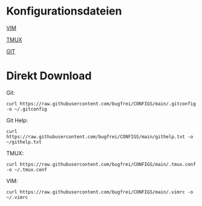 # Konfigurationsdateien

[VIM](vim.md)

[TMUX](tmux.md)

[GIT](git.md)

# Direkt Download

Git:
````
curl https://raw.githubusercontent.com/bugfrei/CONFIGS/main/.gitconfig -o ~/.gitconfig
````

Git Help:
```
curl https://raw.githubusercontent.com/bugfrei/CONFIGS/main/githelp.txt -o ~/githelp.txt
```

TMUX:
```
curl https://raw.githubusercontent.com/bugfrei/CONFIGS/main/.tmux.conf -o ~/.tmux.conf
```

VIM:
```
curl https://raw.githubusercontent.com/bugfrei/CONFIGS/main/.vimrc -o ~/.vimrc
```

